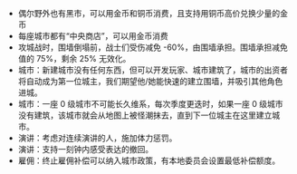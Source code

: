 - 偶尔野外也有黑市，可以用金币和铜币消费，且支持用铜币高价兑换少量的金币
- 每座城市都有“中央商店”，可以用金币消费
- 攻城战时，围墙倒塌前，战士们受伤减免 -60%，由围墙承担。围墙承担减免值的 75%，剩余 25% 无效化。
- 城市：新建城市没有任何东西，但可以开发玩家、城市建筑了，城市的出资者将自动成为第一位城主，我们期望他/她能快速的建立围墙，并吸引其他角色进城。
- 城市：一座 0 级城市不可能长久维系，每次季度更迭时，如果一座 0 级城市没有建筑，该城市就会从地图上被怪潮抹去，直到下一位城主在这里建立城市。
- 演讲：考虑对连续演讲的人，施加体力惩罚。
- 演讲：支持一刻钟内感受表达的撤回。
- 雇佣：终止雇佣补偿可以纳入城市政策，有本地委员会设置最低补偿额度。